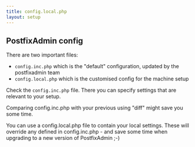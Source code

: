 ```yaml
---
title: config.local.php
layout: setup
---
```


## PostfixAdmin config

There are two important files:
- `config.inc.php` which is the "default" configuration, updated by the postfixadmin team
- `config.local.php` which is the customised config for the machine setup

Check the `config.inc.php` file. There you can specify settings that are relevant to your setup.

Comparing config.inc.php with your previous using "diff" might save you some time.

You can use a config.local.php file to contain your local settings. 
These will override any defined in config.inc.php - and save some time when upgrading to a new version of PostfixAdmin ;-)